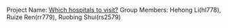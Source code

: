 Project Name: [Which hospitals to visit?](https://github.com/HehongLi08/ProjectsFall2021)
Group Members: Hehong Li(hl778), Ruize Ren(rr779), Ruobing Shui(rs2579)
